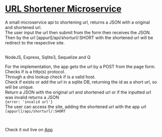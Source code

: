 # [URL Shortener Microservice](https://microservice-api-project.herokuapp.com/)

A small microservice api to shortening url, returns a JSON with a original and shortened url.<br/>
The user input the url then submit from the form then receives the JSON. Then by the url [appurl]/api/shorturl/:SHORT with the shortened url will be redirect to the respective site.
<br/>
    <br/>
  <p>NodeJS, Express, Sqlite3, Sequelize and Q</p>
        <p>For the implementation, the app gets the url by a POST from the page form.<br/>
        Checks if is a http(s) protocol.<br/>
        Through a dns lookup check if is a valid host.<br/>
        Check if exists or add the url in a sqlite DB, returning the id as a short url, so will be unique.<br/>
        Return a JSON with the original url and shortened url or if the inputted url was invalid returns a JSON<br/>
        <code>{error: 'invalid url'}</code><br/>
        The user can access the site, adding the shortened url with the app url<br/><code>[appurl]/api/shorturl/:SHORT</code>
        </p>
        <br/>
        <p></p>
    <p>Check it out live on <a href="#">App<a></p>